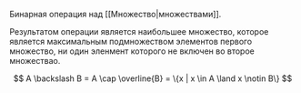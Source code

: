 Бинарная операция над [[Множество|множествами]].

Результатом операции является наибольшее множество, которое является максимальным подмножеством элементов первого множество, ни один эленмент которого не включен во второе множествао.

$$
A \backslash B = A \cap \overline{B} = \{x | x \in A \land x \notin B\}
$$